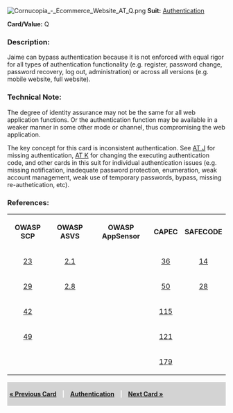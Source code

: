 ![Cornucopia_-_Ecommerce_Website_AT_Q.png](Cornucopia_-_Ecommerce_Website_AT_Q.png
"Cornucopia_-_Ecommerce_Website_AT_Q.png") **Suit:**
[Authentication](Cornucopia_-_Ecommerce_Website_-_AT "wikilink")

**Card/Value:** Q

### Description:

Jaime can bypass authentication because it is not enforced with equal
rigor for all types of authentication functionality (e.g. register,
password change, password recovery, log out, administration) or across
all versions (e.g. mobile website, full website).

### Technical Note:

The degree of identity assurance may not be the same for all web
application functions. Or the authentication function may be available
in a weaker manner in some other mode or channel, thus compromising the
web application.

The key concept for this card is inconsistent authentication. See [AT
J](Cornucopia_-_Ecommerce_Website_-_AT_J "wikilink") for missing
authentication, [AT K](Cornucopia_-_Ecommerce_Website_-_AT_K "wikilink")
for changing the executing authentication code, and other cards in this
suit for individual authentication issues (e.g. missing notification,
inadequate password protection, enumeration, weak account management,
weak use of temporary passwords, bypass, missing re-authetication, etc).

### References:

<table class="wikitable" style="text-align:center;">

<tr>

<th>

OWASP SCP

</th>

<th>

OWASP ASVS

</th>

<th>

OWASP AppSensor

</th>

<th>

CAPEC

</th>

<th>

SAFECODE

</th>

</tr>

<tr>

<td>

[23](OWASP_Secure_Coding_Practices_Checklist#23 "wikilink")

</td>

<td>

[2.1](OWASP_Application_Security_Verification_Standard#2.1 "wikilink")

</td>

<td>

</td>

<td>

[36](https://capec.mitre.org/data/definitions/36.html)

</td>

<td>

[14](SAFECode_Practical_Security_Stories#14 "wikilink")

</td>

</tr>

<tr>

<td>

[29](OWASP_Secure_Coding_Practices_Checklist#29 "wikilink")

</td>

<td>

[2.8](OWASP_Application_Security_Verification_Standard#2.8 "wikilink")

</td>

<td>

</td>

<td>

[50](https://capec.mitre.org/data/definitions/50.html)

</td>

<td>

[28](SAFECode_Practical_Security_Stories#28 "wikilink")

</td>

</tr>

<tr>

<td>

[42](OWASP_Secure_Coding_Practices_Checklist#42 "wikilink")

</td>

<td>

</td>

<td>

</td>

<td>

[115](https://capec.mitre.org/data/definitions/115.html)

</td>

<td>

</td>

</tr>

<tr>

<td>

[49](OWASP_Secure_Coding_Practices_Checklist#49 "wikilink")

</td>

<td>

</td>

<td>

</td>

<td>

[121](https://capec.mitre.org/data/definitions/121.html)

</td>

<td>

</td>

</tr>

<tr>

<td>

</td>

<td>

</td>

<td>

</td>

<td>

[179](https://capec.mitre.org/data/definitions/179.html)

</td>

<td>

</td>

</tr>

</table>

<div style="padding:5px;background:LightGray;color:White;font-weight:bold;">

[« Previous Card](Cornucopia_-_Ecommerce_Website_-_AT_J "wikilink")
<span style="padding-left:10px;padding-right:10px;"> |</span>
[Authentication](Cornucopia_-_Ecommerce_Website_-_AT "wikilink")
<span style="padding-left:10px;padding-right:10px;"> |</span> [Next Card
»](Cornucopia_-_Ecommerce_Website_-_AT_K "wikilink")

</div>